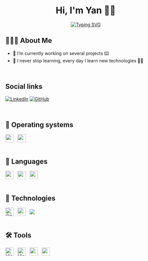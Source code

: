 <h1 align="center">Hi, I'm Yan 👋🏼</h1>

<p align="center">
  <a href="https://git.io/typing-svg"><img src="https://readme-typing-svg.demolab.com?font=Fira+Code&size=24&pause=1000&color=31ABE1&center=true&width=435&lines=Software+Engineer+;Tech+Enthusiast;and+Passionate+Learner!;Nice+to+meet+you..." alt="Typing SVG" /></a>
</p>

## 👨🏼‍💻 About Me

- 🔭 I’m currently working on several projects ⌨️
- 🌱 I never stop learning, every day I learn new technologies 💪🏼

<br />

## Social links

[![LinkedIn](https://img.shields.io/badge/LinkedIn-0077B5?style=for-the-badge&logo=linkedin&logoColor=white)](https://www.linkedin.com/in/yan-yamae/)
[![GitHub](https://img.shields.io/badge/github-171515?style=for-the-badge&logo=github&logoColor=white)](https://github.com/YanYamae)

<br />

## 💾 Operating systems

<div style="display: flex; align-items: center; gap: .75rem; flex-wrap: wrap">
  <img lt="Microsoft" width="26px" src="https://cdn.jsdelivr.net/gh/devicons/devicon/icons/windows8/windows8-original.svg" />
  <img lt="Linux" width="26px" src="https://cdn.jsdelivr.net/gh/devicons/devicon/icons/linux/linux-original.svg" />
</div>

<br />

## 📜 Languages

<div style="display: flex; align-items: center; gap: .75rem; flex-wrap: wrap">
  <img width="26px" src="https://cdn.jsdelivr.net/gh/devicons/devicon/icons/javascript/javascript-original.svg" />
  <img width="26px" src="https://cdn.jsdelivr.net/gh/devicons/devicon/icons/html5/html5-original.svg" />  
  <img width="26px" src="https://cdn.jsdelivr.net/gh/devicons/devicon/icons/css3/css3-original.svg" />
</div>

<br />

## 📡 Technologies

<div style="display: flex; align-items: center; gap: .75rem; flex-wrap: wrap">
  <img alt="Git" width="26px" src="https://cdn.jsdelivr.net/gh/devicons/devicon/icons/git/git-original.svg" />   
  <img width="26px" src="https://cdn.jsdelivr.net/gh/devicons/devicon/icons/nodejs/nodejs-original.svg" />
  <img src="https://cdn.jsdelivr.net/gh/devicons/devicon/icons/laravel/laravel-plain-wordmark.svg" />
          
</div>

<br />

## 🛠 Tools

<div style="display: flex; align-items: center; gap: .75rem; flex-wrap: wrap">
  <img alt="Visual Studio Code" width="26px" src="https://cdn.jsdelivr.net/gh/devicons/devicon/icons/vscode/vscode-original.svg" />
  <img alt="Visual Studio" width="26px" src="https://cdn.jsdelivr.net/gh/devicons/devicon/icons/visualstudio/visualstudio-plain.svg" />
  <img lt="GitHub" width="26px" src="https://cdn.jsdelivr.net/gh/devicons/devicon/icons/github/github-original.svg" />
  <img lt="MySQL" width="26px" src="https://cdn.jsdelivr.net/gh/devicons/devicon/icons/mysql/mysql-original.svg" />
</div>

<br />

